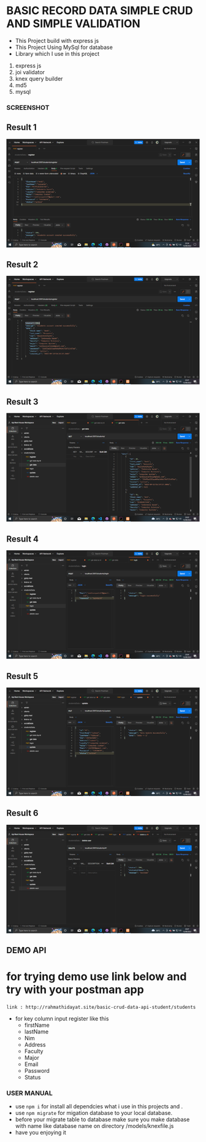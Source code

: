# BASIC RECORD DATA SIMPLE CRUD AND SIMPLE VALIDATION

- This Project build with express js
- This Project Using MySql for database
- Library which I use in this project

1. express js
2. joi validator
3. knex query builder
4. md5
5. mysql

### SCREENSHOT

## Result 1

![RESULT 1](/images/images-result1.png "IMAGES RESULT 1")

## Result 2

![RESULT 2](/images/images-result2.png "IMAGES RESULT 2")

## Result 3

![RESULT 3](/images/images-result3.png "IMAGES RESULT 3")

## Result 4

![RESULT 4](/images/images-result4.png "IMAGES RESULT 4")

## Result 5

![RESULT 5](/images/images-result5.png "IMAGES RESULT 5")

## Result 6

![RESULT 6](/images/images-result6.png "IMAGES RESULT 6")

## DEMO API

# for trying demo use link below and try with your postman app

`link : http://rahmathidayat.site/basic-crud-data-api-student/students`

- for key column input register like this
  - firstName
  - lastName
  - Nim
  - Address
  - Faculty
  - Major
  - Email
  - Password
  - Status

### USER MANUAL

- use `npm i` for install all dependcies what i use in this projects and .
- use `npm migrate` for migation database to your local database.
- before your migrate table to database make sure you make database with name like database name on directory /models/knexfile.js
- have you enjoying it
